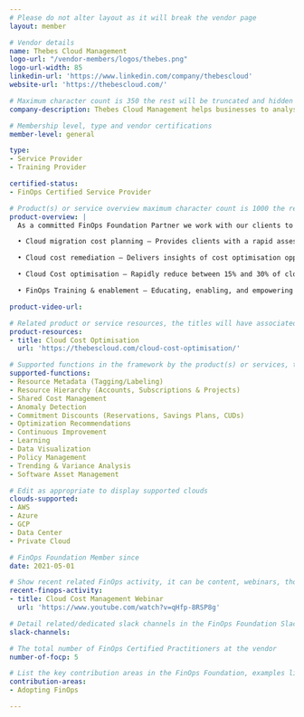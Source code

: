 ```yaml
---
# Please do not alter layout as it will break the vendor page
layout: member

# Vendor details
name: Thebes Cloud Management
logo-url: "/vendor-members/logos/thebes.png"
logo-url-width: 85
linkedin-url: 'https://www.linkedin.com/company/thebescloud'
website-url: 'https://thebescloud.com/'

# Maximum character count is 350 the rest will be truncated and hidden automatically on your page
company-description: Thebes Cloud Management helps businesses to analyse their cloud & on-premise environments to make informed, data-driven decisions on technology investments. With customised reporting and clear insights focused on business outcomes that are aligned to client goals, we drive value whilst providing cost transparency and optimising technology spend.

# Membership level, type and vendor certifications
member-level: general

type:
- Service Provider
- Training Provider

certified-status:
- FinOps Certified Service Provider

# Product(s) or service overview maximum character count is 1000 the rest will be truncated and hidden automatically on your page
product-overview: |
  As a committed FinOps Foundation Partner we work with our clients to identify where their cloud spend is, to drive efficiency and unlock investment opportunities with the following services.

  • Cloud migration cost planning – Provides clients with a rapid assessment and fully costed migration strategy with supporting business case to adopt cloud.

  • Cloud cost remediation – Delivers insights of cost optimisation opportunities including consumption trends, identifying waste and optimising commitment spend. Whilst also delivering a FinOps maturity assessment.

  • Cloud Cost optimisation – Rapidly reduce between 15% and 30% of cloud spend by developing FinOps capabilities within the organisation and performing optimisation initiatives including rightsizing, resource stop and terminations.

  • FinOps Training & enablement – Educating, enabling, and empowering clients to adopt FinOps & establish their own capability.

product-video-url:

# Related product or service resources, the titles will have associated URLs, e.g. product
product-resources:
- title: Cloud Cost Optimisation
  url: 'https://thebescloud.com/cloud-cost-optimisation/'

# Supported functions in the framework by the product(s) or services, these need to match the menu spelling to add a link automatically, ones listed are examples
supported-functions:
- Resource Metadata (Tagging/Labeling)
- Resource Hierarchy (Accounts, Subscriptions & Projects)
- Shared Cost Management
- Anomaly Detection
- Commitment Discounts (Reservations, Savings Plans, CUDs)
- Optimization Recommendations
- Continuous Improvement
- Learning
- Data Visualization
- Policy Management
- Trending & Variance Analysis
- Software Asset Management

# Edit as appropriate to display supported clouds
clouds-supported:
- AWS
- Azure
- GCP
- Data Center
- Private Cloud

# FinOps Foundation Member since
date: 2021-05-01

# Show recent related FinOps activity, it can be content, webinars, thought leadership and include external links
recent-finops-activity:
- title: Cloud Cost Management Webinar
  url: 'https://www.youtube.com/watch?v=qHfp-8RSP8g'

# Detail related/dedicated slack channels in the FinOps Foundation Slack
slack-channels:

# The total number of FinOps Certified Practitioners at the vendor
number-of-focp: 5

# List the key contribution areas in the FinOps Foundation, examples listed
contribution-areas:
- Adopting FinOps

---
```

